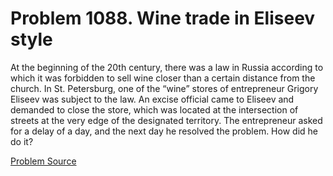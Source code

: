 # Problem 1088. Wine trade in Eliseev style

At the beginning of the 20th century, there was a law in Russia according to which it was forbidden to sell wine closer than a certain distance from the church. In St. Petersburg, one of the “wine” stores of entrepreneur Grigory Eliseev was subject to the law. An excise official came to Eliseev and demanded to close the store, which was located at the intersection of streets at the very edge of the designated territory. The entrepreneur asked for a delay of a day, and the next day he resolved the problem. How did he do it?

[Problem Source](https://www.trizland.ru/tasks/5536/)